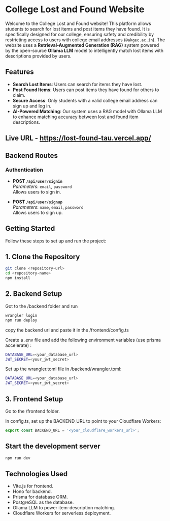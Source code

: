 # College Lost and Found Website

Welcome to the College Lost and Found website! This platform allows students to search for lost items and post items they have found. It is specifically designed for our college, ensuring safety and credibility by restricting access to users with college email addresses (`@akgec.ac.in`). The website uses a **Retrieval-Augmented Generation (RAG)** system powered by the open-source **Ollama LLM** model to intelligently match lost items with descriptions provided by users.

## Features
- **Search Lost Items**: Users can search for items they have lost.
- **Post Found Items**: Users can post items they have found for others to claim.
- **Secure Access**: Only students with a valid college email address can sign up and log in.
- **AI-Powered Matching**: Our system uses a RAG model with Ollama LLM to enhance matching accuracy between lost and found item descriptions.

## Live URL - https://lost-found-tau.vercel.app/

## Backend Routes

### Authentication
- **POST `/api/user/signin`**  
  _Parameters_: `email`, `password`  
  Allows users to sign in.

- **POST `/api/user/signup`**  
  _Parameters_: `name`, `email`, `password`  
  Allows users to sign up.

## Getting Started

Follow these steps to set up and run the project:

## 1. Clone the Repository
```bash
git clone <repository-url>
cd <repository-name>
npm install
```

## 2. Backend Setup

Got to the /backend folder and run

```bash 
wrangler login
npm run deploy
```

copy the backend url and paste it in the /frontend/config.ts

Create a .env file and add the following environment variables (use prisma accelerate) :

```bash
DATABASE_URL=<your_database_url>
JWT_SECRET=<your_jwt_secret>
```
Set up the wrangler.toml file in /backend/wrangler.toml:

```bash
DATABASE_URL=<your_database_url>
JWT_SECRET=<your_jwt_secret>
```

## 3. Frontend Setup

Go to the /frontend folder.

In config.ts, set up the BACKEND_URL to point to your Cloudflare Workers:

```ts
export const BACKEND_URL = '<your_cloudflare_workers_url>';
```

## Start the development server
```bash
npm run dev
```

## Technologies Used 

- Vite.js for frontend.
- Hono for backend.
- Prisma for database ORM.
- PostgreSQL as the database.
- Ollama LLM to power item-description matching.
- Cloudflare Workers for serverless deployment.
